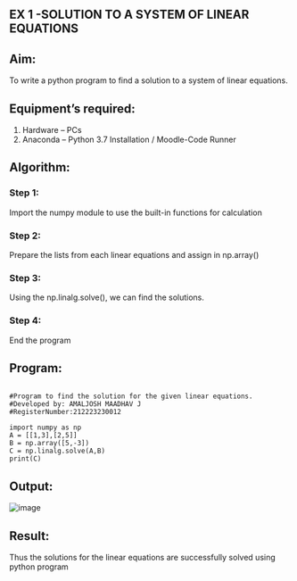 ## EX 1 -SOLUTION TO A SYSTEM OF LINEAR EQUATIONS
## Aim:
To write a python program to find a solution to a system of linear equations.
## Equipment’s required:
1. 	Hardware – PCs
2. 	Anaconda – Python 3.7 Installation / Moodle-Code Runner
## Algorithm:
### Step 1: 
Import the numpy module to use the built-in functions for calculation
### Step 2: 
Prepare the lists from each linear equations and assign in np.array()
### Step 3: 
Using the np.linalg.solve(), we can find the solutions.
### Step 4: 
End the program
## Program:
```

#Program to find the solution for the given linear equations.
#Developed by: AMALJOSH MAADHAV J   
#RegisterNumber:212223230012

import numpy as np
A = [[1,3],[2,5]]
B = np.array([5,-3])
C = np.linalg.solve(A,B)
print(C)

```

## Output:

![image](https://github.com/user-attachments/assets/02f2694d-66a3-4598-b969-9f30883d3346)

## Result: 
Thus the solutions for the linear equations are successfully solved using python program

